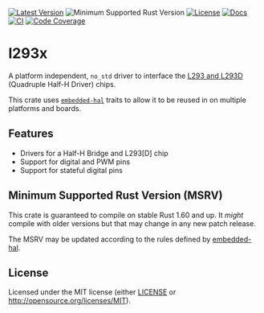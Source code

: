 [![Latest Version](https://img.shields.io/crates/v/l293x?logo=Rust)](https://crates.io/crates/l293x)
![Minimum Supported Rust Version](https://img.shields.io/crates/msrv/l293x?logo=Rust)
[![License](https://img.shields.io/crates/l/l293x)](https://crates.io/crates/l293x)
[![Docs](https://img.shields.io/docsrs/l293x?logo=docs.rs)](https://docs.rs/l293x/latest/l293x/)
[![CI](https://github.com/hansingt/l293x/actions/workflows/ci.yml/badge.svg)](https://github.com/hansingt/l293x/actions/workflows/ci.yml)
[![Code Coverage](https://codecov.io/gh/hansingt/l293x/graph/badge.svg?token=udooUR2bx7)](https://codecov.io/gh/hansingt/l293x)

# l293x
A platform independent, `no_std` driver to interface the
[L293 and L293D](https://www.ti.com/lit/ds/symlink/l293.pdf) (Quadruple Half-H Driver)
chips.

This crate uses [`embedded-hal`](https://github.com/rust-embedded/embedded-hal) traits
to allow it to be reused in on multiple platforms and boards.

## Features

- Drivers for a Half-H Bridge and L293\[D\] chip
- Support for digital and PWM pins
- Support for stateful digital pins

## Minimum Supported Rust Version (MSRV)

This crate is guaranteed to compile on stable Rust 1.60 and up.
It *might* compile with older versions but that may change in any new patch release.

The MSRV may be updated according to the rules defined by
[embedded-hal](https://github.com/rust-embedded/embedded-hal/blob/HEAD/docs/msrv.md).

## License

Licensed under the MIT license
(either [LICENSE](LICENSE) or http://opensource.org/licenses/MIT).
